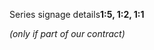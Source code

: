 <span class="transform-to-uppercase">Series signage details**1:5, 1:2, 1:1**</span>

_(only if part of our contract)_